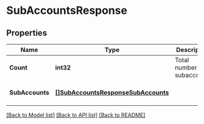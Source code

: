 # SubAccountsResponse

## Properties
Name | Type | Description | Notes
------------ | ------------- | ------------- | -------------
**Count** | **int32** | Total number of subaccounts | [optional] [default to null]
**SubAccounts** | [**[]SubAccountsResponseSubAccounts**](SubAccountsResponseSubAccounts.md) |  | [optional] [default to null]

[[Back to Model list]](../README.md#documentation-for-models) [[Back to API list]](../README.md#documentation-for-api-endpoints) [[Back to README]](../README.md)


